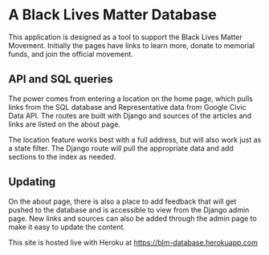 # A Black Lives Matter Database

This application is designed as a tool to support the Black Lives Matter Movement.
Initially the pages have links to learn more, donate to memorial funds, and join the
official movement.

## API and SQL queries

The power comes from entering a location on the home page, which pulls links from the
SQL database and Representative data from Google Civic Data API. The routes are built
with Django and sources of the articles and links are listed on the about page.

The location feature works best with a full address, but will also work just as a state
filter. The Django route will pull the appropriate data and add sections to the index
as needed.

## Updating

On the about page, there is also a place to add feedback that will get pushed to the 
database and is accessible to view from the Django admin page. New links and sources
can also be added through the admin page to make it easy to update the content.

This site is hosted live with Heroku at https://blm-database.herokuapp.com